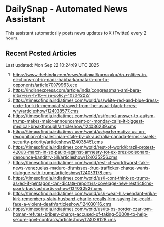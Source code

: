 # DailySnap - Automated News Assistant

This assistant automatically posts news updates to X (Twitter) every 2 hours.

## Recent Posted Articles

Last updated: Mon Sep 22 10:24:09 UTC 2025

1. https://www.thehindu.com/news/national/karnataka/do-politics-in-elections-not-in-nada-habba-karnataka-cm-to-opponents/article70079963.ece
2. https://indianexpress.com/article/india/congressman-ami-bera-interview-h-1b-visa-policy-10264222/
3. https://timesofindia.indiatimes.com/world/us/white-red-and-blue-dress-code-for-kirk-memorial-strayed-from-the-usual-black-heres-why/articleshow/124038577.cms
4. https://timesofindia.indiatimes.com/world/us/found-answer-to-autism-trump-makes-major-announcement-on-monday-calls-it-biggest-medical-breakthrough/articleshow/124036239.cms
5. https://timesofindia.indiatimes.com/world/us/performative-us-on-recognition-of-palestinian-state-by-uk-australia-canada-terms-israels-security-priority/articleshow/124035451.cms
6. https://timesofindia.indiatimes.com/world/rest-of-world/brazil-protest-42000-march-in-so-paulo-against-amnesty-for-ex-prez-bolsonaro-denounce-banditry-bill/articleshow/124035256.cms
7. https://timesofindia.indiatimes.com/world/rest-of-world/worst-fake-news-venezuelas-maduro-dismisses-drug-trafficker-charge-wants-dialogue-with-trump/articleshow/124033178.cms
8. https://timesofindia.indiatimes.com/world/us/i-dont-think-so-trump-asked-if-pentagon-can-dictate-reporters-coverage-new-restrictions-spark-backlash/articleshow/124032526.cms
9. https://timesofindia.indiatimes.com/world/us/i-wear-his-pendant-erika-kirk-remembers-slain-husband-charlie-recalls-him-saying-he-could-face-a-violent-death/articleshow/124030116.cms
10. https://timesofindia.indiatimes.com/world/us/its-bs-border-czar-tom-homan-refutes-bribery-charge-accused-of-taking-50000-to-help-secure-govt-contracts/articleshow/124029128.cms
